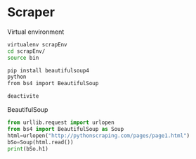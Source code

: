 # Scraper

Virtual environment

```bash
virtualenv scrapEnv
cd scrapEnv/
source bin

pip install beautifulsoup4
python
from bs4 import BeautifulSoup

deactivite
```

BeautifulSoup

```python
from urllib.request import urlopen
from bs4 import BeautifulSoup as Soup
html=urlopen("http://pythonscraping.com/pages/page1.html")
bSo=Soup(html.read())
print(bSo.h1)
```

